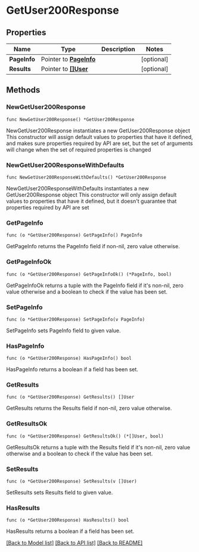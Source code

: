 # GetUser200Response

## Properties

Name | Type | Description | Notes
------------ | ------------- | ------------- | -------------
**PageInfo** | Pointer to [**PageInfo**](PageInfo.md) |  | [optional] 
**Results** | Pointer to [**[]User**](User.md) |  | [optional] 

## Methods

### NewGetUser200Response

`func NewGetUser200Response() *GetUser200Response`

NewGetUser200Response instantiates a new GetUser200Response object
This constructor will assign default values to properties that have it defined,
and makes sure properties required by API are set, but the set of arguments
will change when the set of required properties is changed

### NewGetUser200ResponseWithDefaults

`func NewGetUser200ResponseWithDefaults() *GetUser200Response`

NewGetUser200ResponseWithDefaults instantiates a new GetUser200Response object
This constructor will only assign default values to properties that have it defined,
but it doesn't guarantee that properties required by API are set

### GetPageInfo

`func (o *GetUser200Response) GetPageInfo() PageInfo`

GetPageInfo returns the PageInfo field if non-nil, zero value otherwise.

### GetPageInfoOk

`func (o *GetUser200Response) GetPageInfoOk() (*PageInfo, bool)`

GetPageInfoOk returns a tuple with the PageInfo field if it's non-nil, zero value otherwise
and a boolean to check if the value has been set.

### SetPageInfo

`func (o *GetUser200Response) SetPageInfo(v PageInfo)`

SetPageInfo sets PageInfo field to given value.

### HasPageInfo

`func (o *GetUser200Response) HasPageInfo() bool`

HasPageInfo returns a boolean if a field has been set.

### GetResults

`func (o *GetUser200Response) GetResults() []User`

GetResults returns the Results field if non-nil, zero value otherwise.

### GetResultsOk

`func (o *GetUser200Response) GetResultsOk() (*[]User, bool)`

GetResultsOk returns a tuple with the Results field if it's non-nil, zero value otherwise
and a boolean to check if the value has been set.

### SetResults

`func (o *GetUser200Response) SetResults(v []User)`

SetResults sets Results field to given value.

### HasResults

`func (o *GetUser200Response) HasResults() bool`

HasResults returns a boolean if a field has been set.


[[Back to Model list]](../README.md#documentation-for-models) [[Back to API list]](../README.md#documentation-for-api-endpoints) [[Back to README]](../README.md)


